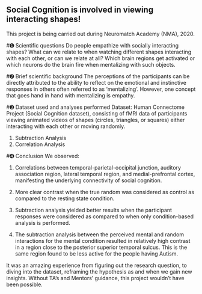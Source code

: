 ## Social Cognition is involved in viewing interacting shapes!

This project is being carried out during Neuromatch Academy (NMA), 2020.

#➊ Scientific questions
Do people empathize with socially interacting shapes?  What can we relate to when watching different shapes interacting with each other, or can we relate at all? Which brain regions get activated or which neurons do the brain fire when mentalizing with such objects.

#➋ Brief scientific background 
The perceptions of the participants can be directly attributed to the ability to reflect on the emotional and instinctive responses in others often referred to as ‘mentalizing’. However, one concept that goes hand in hand with mentalizing is empathy. 


#➌ Dataset used and analyses performed
Dataset: Human Connectome Project (Social Cognition dataset), consisting of fMRI data of participants viewing animated videos of shapes (circles, triangles, or squares) either interacting with each other or moving randomly.

1. Subtraction Analysis
2. Correlation Analysis

#➍ Conclusion
We observed:
1. Correlations between temporal-parietal-occipital junction, auditory association region, lateral temporal region, and medial-prefrontal cortex, manifesting the underlying connectivity of social cognition.

2. More clear contrast when the true random was considered as control as compared to the resting state condition.

3. Subtraction analysis yielded better results when the participant responses were considered as compared to when only condition-based analysis is performed.

4. The subtraction analysis between the perceived mental and random interactions for the mental condition resulted in relatively high contrast in a region close to the posterior superior temporal sulcus. This is the same region found to be less active for the people having Autism.

It was an amazing experience from figuring out the research question, to diving into the dataset, reframing the hypothesis as and when we gain new insights. Without TA’s and Mentors’ guidance, this project wouldn’t have been possible.
